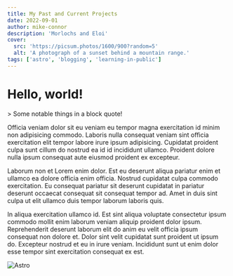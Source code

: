```yaml
---
title: My Past and Current Projects
date: 2022-09-01
author: mike-connor
description: 'Morlochs and Eloi'
cover:
  src: 'https://picsum.photos/1600/900?random=5'
  alt: 'A photograph of a sunset behind a mountain range.'
tags: ['astro', 'blogging', 'learning-in-public']
---
```


# Hello, world!

<div className="note">
  > Some notable things in a block quote!
</div>

Officia veniam dolor sit eu veniam eu tempor magna exercitation id minim non
adipisicing commodo. Laboris nulla consequat veniam sint officia exercitation
elit tempor labore irure ipsum adipisicing. Cupidatat proident culpa sunt cillum
do nostrud ea id id incididunt ullamco. Proident dolore nulla ipsum consequat
aute eiusmod proident ex excepteur.

Laborum non et Lorem enim dolor. Est eu deserunt aliqua pariatur enim et ullamco
ea dolore officia enim officia. Nostrud cupidatat culpa commodo exercitation. Eu
consequat pariatur sit deserunt cupidatat in pariatur deserunt occaecat
consequat sit consequat tempor ad. Amet in duis sint culpa ut elit ullamco duis
tempor laborum laboris quis.

In aliqua exercitation ullamco id. Est sint aliqua voluptate consectetur ipsum
commodo mollit enim laborum veniam aliquip proident dolor ipsum. Reprehenderit
deserunt laborum elit do anim eu velit officia ipsum consequat non dolore et.
Dolor sint velit cupidatat sunt proident ut ipsum do. Excepteur nostrud et eu in
irure veniam. Incididunt sunt ut enim dolor esse tempor sint exercitation
consequat ex est.

![Astro](https://picsum.photos/800/300)

<!-- TODO - create mdx -->
